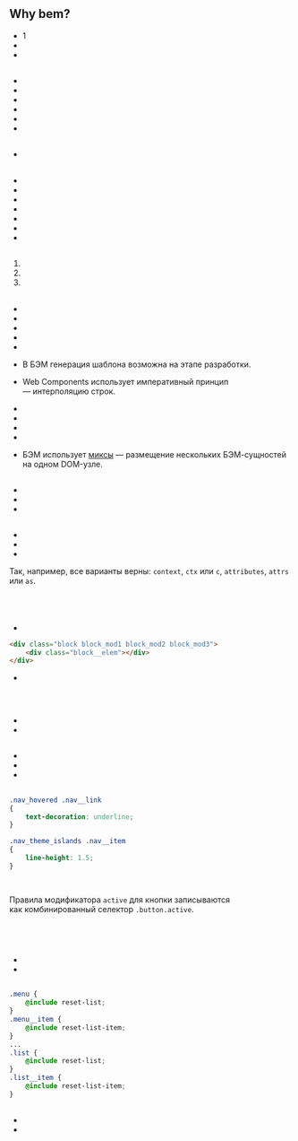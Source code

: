 # 

## Why bem?

* 1
* 
* 

## 

* 
* 
* 
* 
* 
* 

## 

* 

## 

* 
* 
* 
* 
* 
* 
* 




## 

1. 
1.  
1.  

>

 

## 



* 
* 



* 
* 



*  
* В БЭМ генерация шаблона возможна на этапе разработки.  


* Web Components использует императивный принцип — интерполяцию строк.
*  



*  
* 



*  
*  БЭМ использует [миксы](../method/key-concepts/key-concepts.ru.md#Микс) — размещение нескольких БЭМ-сущностей на одном DOM-узле.

## 

 

* 
* 
* 

 

## 

  

## 



>

## 



* 
* 
* 

 Так, например, все варианты верны: `context`, `ctx` или `c`, `attributes`, `attrs` или `as`. 

### 

 

### 

 



```html

```



```html

```

 

 



### 



    

## 

 


* 
```html
<div class="block block_mod1 block_mod2 block_mod3">
    <div class="block__elem"></div>
</div>
```
* 

## 







```html

```

## 



 
* 
* 

## 







* 
* 
* 

## 

  





```css
.nav_hovered .nav__link
{
    text-decoration: underline;
}
```
```css
.nav_theme_islands .nav__item
{
    line-height: 1.5;
}
```

## 

  



```html

```
Правила модификатора `active` для кнопки записываются как комбинированный селектор `.button.active`.  




>

##  

 



```html

```





```html

```

 

 

## 

> 



* 
*  

## 

  





  

  

```css
.menu {
    @include reset-list;
}
.menu__item {
    @include reset-list-item;
}
...
.list {
    @include reset-list;
}
.list__item {
    @include reset-list-item;
}
```



## 

   

## 

*  
* 


